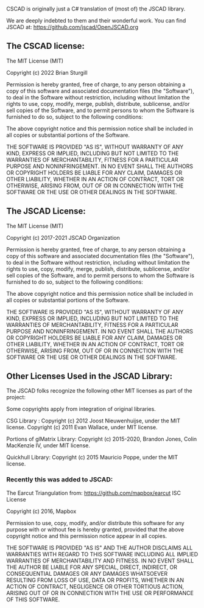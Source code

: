 CSCAD is originally just a C# translation of (most of) the JSCAD library.

We are deeply indebted to them and their wonderful work.
You can find JSCAD at: https://github.com/jscad/OpenJSCAD.org

## The CSCAD license:

The MIT License (MIT)

Copyright (c) 2022 Brian Sturgill

Permission is hereby granted, free of charge, to any person obtaining a copy
of this software and associated documentation files (the "Software"), to deal
in the Software without restriction, including without limitation the rights
to use, copy, modify, merge, publish, distribute, sublicense, and/or sell
copies of the Software, and to permit persons to whom the Software is
furnished to do so, subject to the following conditions:

The above copyright notice and this permission notice shall be included in
all copies or substantial portions of the Software.

THE SOFTWARE IS PROVIDED "AS IS", WITHOUT WARRANTY OF ANY KIND, EXPRESS OR
IMPLIED, INCLUDING BUT NOT LIMITED TO THE WARRANTIES OF MERCHANTABILITY,
FITNESS FOR A PARTICULAR PURPOSE AND NONINFRINGEMENT. IN NO EVENT SHALL THE
AUTHORS OR COPYRIGHT HOLDERS BE LIABLE FOR ANY CLAIM, DAMAGES OR OTHER
LIABILITY, WHETHER IN AN ACTION OF CONTRACT, TORT OR OTHERWISE, ARISING FROM,
OUT OF OR IN CONNECTION WITH THE SOFTWARE OR THE USE OR OTHER DEALINGS IN
THE SOFTWARE.


## The JSCAD License:

The MIT License (MIT)

Copyright (c) 2017-2021 JSCAD Organization

Permission is hereby granted, free of charge, to any person obtaining a copy
of this software and associated documentation files (the "Software"), to deal
in the Software without restriction, including without limitation the rights
to use, copy, modify, merge, publish, distribute, sublicense, and/or sell
copies of the Software, and to permit persons to whom the Software is
furnished to do so, subject to the following conditions:

The above copyright notice and this permission notice shall be included in
all copies or substantial portions of the Software.

THE SOFTWARE IS PROVIDED "AS IS", WITHOUT WARRANTY OF ANY KIND, EXPRESS OR
IMPLIED, INCLUDING BUT NOT LIMITED TO THE WARRANTIES OF MERCHANTABILITY,
FITNESS FOR A PARTICULAR PURPOSE AND NONINFRINGEMENT. IN NO EVENT SHALL THE
AUTHORS OR COPYRIGHT HOLDERS BE LIABLE FOR ANY CLAIM, DAMAGES OR OTHER
LIABILITY, WHETHER IN AN ACTION OF CONTRACT, TORT OR OTHERWISE, ARISING FROM,
OUT OF OR IN CONNECTION WITH THE SOFTWARE OR THE USE OR OTHER DEALINGS IN
THE SOFTWARE.

## Other Licenses Used in the JSCAD Library:

The JSCAD folks recognize the following other MIT licenses as part of the project:

Some copyrights apply from integration of original libraries.

CSG Library : Copyright (c) 2012 Joost Nieuwenhuijse, under the MIT license. Copyright (c) 2011 Evan Wallace, under MIT license.

Portions of glMatrix Library: Copyright (c) 2015-2020, Brandon Jones, Colin MacKenzie IV, under MIT license.

Quickhull Library: Copyright (c) 2015 Mauricio Poppe, under the MIT license.


### Recently this was added to JSCAD:

The Earcut Triangulation from: https://github.com/mapbox/earcut
ISC License

Copyright (c) 2016, Mapbox

Permission to use, copy, modify, and/or distribute this software for any purpose
with or without fee is hereby granted, provided that the above copyright notice
and this permission notice appear in all copies.

THE SOFTWARE IS PROVIDED "AS IS" AND THE AUTHOR DISCLAIMS ALL WARRANTIES WITH
REGARD TO THIS SOFTWARE INCLUDING ALL IMPLIED WARRANTIES OF MERCHANTABILITY AND
FITNESS. IN NO EVENT SHALL THE AUTHOR BE LIABLE FOR ANY SPECIAL, DIRECT,
INDIRECT, OR CONSEQUENTIAL DAMAGES OR ANY DAMAGES WHATSOEVER RESULTING FROM LOSS
OF USE, DATA OR PROFITS, WHETHER IN AN ACTION OF CONTRACT, NEGLIGENCE OR OTHER
TORTIOUS ACTION, ARISING OUT OF OR IN CONNECTION WITH THE USE OR PERFORMANCE OF
THIS SOFTWARE.

